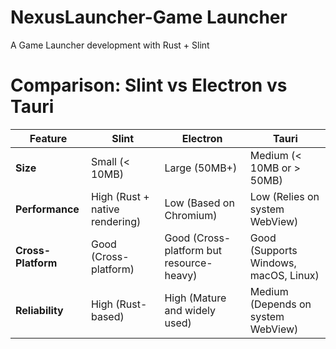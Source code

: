 # NexusLauncher-Game Launcher
A Game Launcher development with Rust + Slint

# Comparison: Slint vs Electron vs Tauri

| **Feature**       | **Slint**                  | **Electron**                     | **Tauri**                          |
|------------------|---------------------------|----------------------------------|------------------------------------|
| **Size**         | Small (< 10MB)              | Large (50MB+)                    | Medium (< 10MB or > 50MB)                   |
| **Performance**  | High (Rust + native rendering) | Low (Based on Chromium)         | Low (Relies on system WebView)    |
| **Cross-Platform** | Good (Cross-platform) | Good (Cross-platform but resource-heavy) | Good (Supports Windows, macOS, Linux) |
| **Reliability**  | High (Rust-based)          | High (Mature and widely used)    | Medium (Depends on system WebView) |

